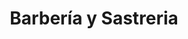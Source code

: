 ---
title: "Barbería y Sastreria"
url: /zona-19-ciudad-de-guatemala/barberia-y-sastreria/
shop: Friseur
---